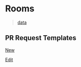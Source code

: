 # Rooms

> [data](data.json)

## PR Request Templates
[New](../.github/PULL_REQUEST_TEMPLATE/rooms-new.md)

[Edit](../.github/PULL_REQUEST_TEMPLATE/rooms-edit.md)